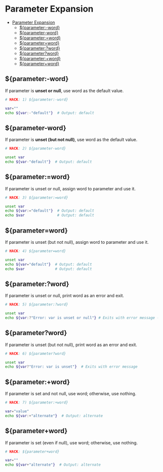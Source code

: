 # Parameter Expansion

- [Parameter Expansion](#parameter-expansion)
  - [${parameter:-word}](#parameter-word)
  - [${parameter-word}](#parameter-word-1)
  - [${parameter:=word}](#parameterword)
  - [${parameter=word}](#parameterword-1)
  - [${parameter:?word}](#parameterword-2)
  - [${parameter?word}](#parameterword-3)
  - [${parameter:+word}](#parameterword-4)
  - [${parameter+word}](#parameterword-5)

## ${parameter:-word}

If parameter is **unset or null**, use word as the default value.

```bash
# HACK: 1) ${parameter:-word}

var=""
echo ${var:-"default"}  # Output: default
```

## ${parameter-word}

If parameter is **unset (but not null)**, use word as the default value.

```bash
# HACK: 2) ${parameter-word}

unset var
echo ${var-"default"}  # Output: default
```

## ${parameter:=word}

If parameter is unset or null, assign word to parameter and use it.

```bash
# HACK: 3) ${parameter:=word}

unset var
echo ${var:="default"}  # Output: default
echo $var               # Output: default
```

## ${parameter=word}

If parameter is unset (but not null), assign word to parameter and use it.

```bash
# HACK: 4) ${parameter=word}

unset var
echo ${var="default"}  # Output: default
echo $var              # Output: default
```

## ${parameter:?word}

If parameter is unset or null, print word as an error and exit.

```bash
# HACK: 5) ${parameter:?word}

unset var
echo ${var:?"Error: var is unset or null"} # Exits with error message - echo $?
```

## ${parameter?word}

If parameter is unset (but not null), print word as an error and exit.

```bash
# HACK: 6) ${parameter?word}

unset var
echo ${var?"Error: var is unset"}  # Exits with error message
```

## ${parameter:+word}

If parameter is set and not null, use word; otherwise, use nothing.

```bash
# HACK: 7) ${parameter:+word}

var="value"
echo ${var:+"alternate"}  # Output: alternate
```

## ${parameter+word}

If parameter is set (even if null), use word; otherwise, use nothing.

```bash
# HACK: ${parameter+word}

var=""
echo ${var+"alternate"}  # Output: alternate
```

